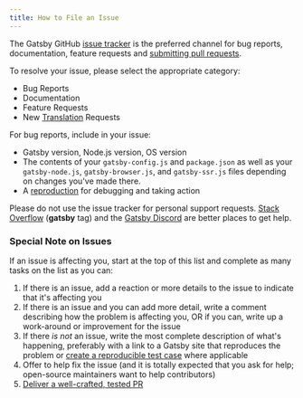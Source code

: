 ```yaml
---
title: How to File an Issue
---
```


The Gatsby GitHub [issue tracker](https://github.com/gatsbyjs/gatsby/issues) is the preferred channel for bug reports, documentation, feature requests and [submitting pull requests](/contributing/how-to-open-a-pull-request/).

To resolve your issue, please select the appropriate category:

- Bug Reports
- Documentation
- Feature Requests
- New [Translation](/contributing/translation#creating-a-new-translation) Requests

For bug reports, include in your issue:

- Gatsby version, Node.js version, OS version
- The contents of your `gatsby-config.js` and `package.json` as well as your
  `gatsby-node.js`, `gatsby-browser.js`, and `gatsby-ssr.js` files depending on
  changes you've made there.
- A [reproduction](/contributing/how-to-make-a-reproducible-test-case/) for debugging and taking action

Please do not use the issue tracker for personal support requests. [Stack Overflow](https://stackoverflow.com/questions/ask?tags=gatsby) (**gatsby** tag) and the [Gatsby Discord](https://gatsby.dev/discord) are better places to get help.

### Special Note on Issues

If an issue is affecting you, start at the top of this list and complete as many tasks on the list as you can:

1.  If there is an issue, add a reaction or more details to the issue to indicate that it's affecting you
2.  If there is an issue and you can add more detail, write a comment describing how the problem is affecting you, OR if you can, write up a work-around or improvement for the issue
3.  If there _is not_ an issue, write the most complete description of what's happening, preferably with a link to a Gatsby site that reproduces the problem or [create a reproducible test case](/contributing/how-to-make-a-reproducible-test-case/) where applicable
4.  Offer to help fix the issue (and it is totally expected that you ask for help; open-source maintainers want to help contributors)
5.  [Deliver a well-crafted, tested PR](/contributing/how-to-open-a-pull-request/)
